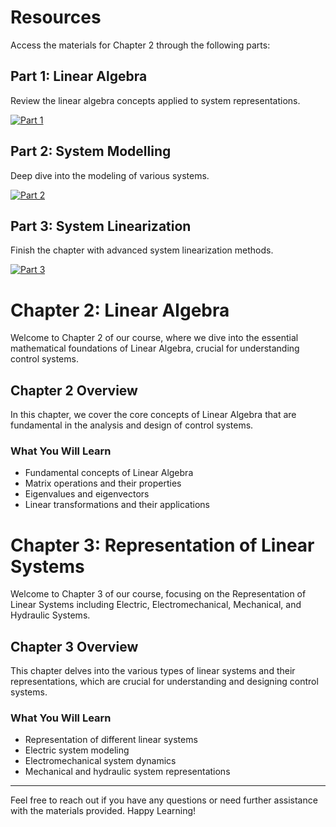# Resources

Access the materials for Chapter 2 through the following parts:

## Part 1: Linear Algebra

Review the linear algebra concepts applied to system representations.

[![Part 1](https://img.shields.io/badge/Access-Part%201-blue?style=flat-square&logo=github)](https://github.com/MJAHMADEE/ModernControl2024W/tree/main/Chapter%202%20%26%203%20-%20Linear%20Algebra%20and%20Representation%20of%20Linear%20Systems/Part%201%20-%20Linear%20Algebra)

## Part 2: System Modelling

Deep dive into the modeling of various systems.

[![Part 2](https://img.shields.io/badge/Access-Part%202-blue?style=flat-square&logo=github)](https://github.com/MJAHMADEE/ModernControl2024W/tree/main/Chapter%202%20%26%203%20-%20Linear%20Algebra%20and%20Representation%20of%20Linear%20Systems/Part%202%20-%20System%20Modelling)

## Part 3: System Linearization

Finish the chapter with advanced system linearization methods.

[![Part 3](https://img.shields.io/badge/Access-Part%203-blue?style=flat-square&logo=github)](https://github.com/MJAHMADEE/ModernControl2024W/tree/main/Chapter%202%20%26%203%20-%20Linear%20Algebra%20and%20Representation%20of%20Linear%20Systems/Part%203%20-%20System%20Linearization)


# Chapter 2: Linear Algebra

Welcome to Chapter 2 of our course, where we dive into the essential mathematical foundations of Linear Algebra, crucial for understanding control systems.

## Chapter 2 Overview

In this chapter, we cover the core concepts of Linear Algebra that are fundamental in the analysis and design of control systems.

### What You Will Learn

- Fundamental concepts of Linear Algebra
- Matrix operations and their properties
- Eigenvalues and eigenvectors
- Linear transformations and their applications
  
# Chapter 3: Representation of Linear Systems

Welcome to Chapter 3 of our course, focusing on the Representation of Linear Systems including Electric, Electromechanical, Mechanical, and Hydraulic Systems.

## Chapter 3 Overview

This chapter delves into the various types of linear systems and their representations, which are crucial for understanding and designing control systems.

### What You Will Learn

- Representation of different linear systems
- Electric system modeling
- Electromechanical system dynamics
- Mechanical and hydraulic system representations

---

Feel free to reach out if you have any questions or need further assistance with the materials provided. Happy Learning!

